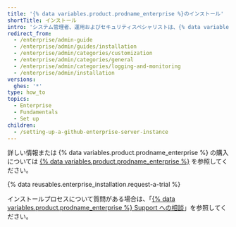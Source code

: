 ```yaml
---
title: '{% data variables.product.prodname_enterprise %}のインストール'
shortTitle: インストール
intro: 'システム管理者、運用およびセキュリティスペシャリストは、{% data variables.product.prodname_ghe_server %} をインストールできます。'
redirect_from:
  - /enterprise/admin-guide
  - /enterprise/admin/guides/installation
  - /enterprise/admin/categories/customization
  - /enterprise/admin/categories/general
  - /enterprise/admin/categories/logging-and-monitoring
  - /enterprise/admin/installation
versions:
  ghes: '*'
type: how_to
topics:
  - Enterprise
  - Fundamentals
  - Set up
children:
  - /setting-up-a-github-enterprise-server-instance
---
```


詳しい情報または {% data variables.product.prodname_enterprise %} の購入については [{% data variables.product.prodname_enterprise %}](https://github.com/enterprise) を参照してください。

{% data reusables.enterprise_installation.request-a-trial %}

インストールプロセスについて質問がある場合は、「[{% data variables.product.prodname_enterprise %} Support への相談](/enterprise/admin/guides/enterprise-support/)」を参照してください。
